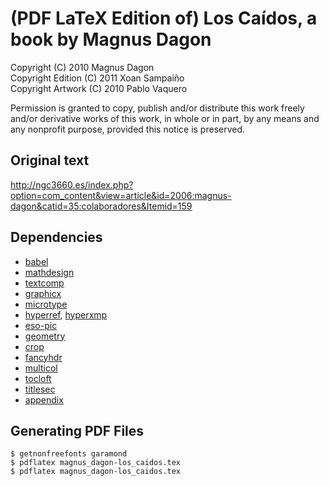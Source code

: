 (PDF LaTeX Edition of) Los Caídos, a book by Magnus Dagon
=========================================================

Copyright (C) 2010 Magnus Dagon  
Copyright Edition (C) 2011 Xoan Sampaiño  
Copyright Artwork (C) 2010 Pablo Vaquero

Permission is granted to copy, publish and/or distribute this work freely and/or derivative works of this work, in whole or in part, by any means and any nonprofit purpose, provided this notice is preserved.

Original text
-------------

<http://ngc3660.es/index.php?option=com_content&view=article&id=2006:magnus-dagon&catid=35:colaboradores&Itemid=159>

Dependencies
------------

* [babel](http://ctan.org/pkg/babel)
* [mathdesign](http://ctan.org/pkg/mathdesign)
* [textcomp](http://ctan.org/pkg/texcomp)
* [graphicx](http://ctan.org/pkg/graphicx)
* [microtype](http://ctan.org/pkg/microtype)
* [hyperref](http://ctan.org/pkg/hyperref), [hyperxmp](http://ctan.org/pkg/hyperxmp)
* [eso-pic](http://ctan.org/pkg/eso-pic)
* [geometry](http://ctan.org/pkg/geometry)
* [crop](http://ctan.org/pkg/crop)
* [fancyhdr](http://ctan.org/pkg/fancyhdr)
* [multicol](http://ctan.org/pkg/multicol)
* [tocloft](http://ctan.org/pkg/tocloft)
* [titlesec](http://ctan.org/pkg/titlesec)
* [appendix](http://ctan.org/pkg/appendix)

Generating PDF Files
--------------------

    $ getnonfreefonts garamond
    $ pdflatex magnus_dagon-los_caidos.tex
    $ pdflatex magnus_dagon-los_caidos.tex
